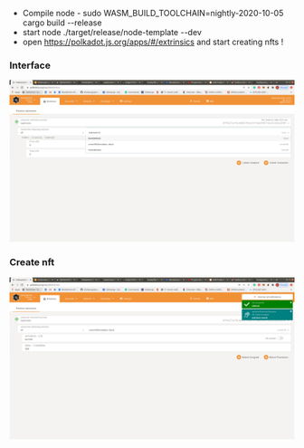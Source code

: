 * Compile node - sudo WASM_BUILD_TOOLCHAIN=nightly-2020-10-05 cargo build --release  
* start node ./target/release/node-template --dev
* open https://polkadot.js.org/apps/#/extrinsics and start creating nfts !

### Interface
![image of iterface ](https://github.com/kafcioo/polkadot-hackathon/blob/master/ntfs/Screenshot%20from%202020-10-27%2013-00-17.png)

### Create nft
![image of create](https://github.com/kafcioo/polkadot-hackathon/blob/master/ntfs/Screenshot%20from%202020-10-27%2013-03-25.png)
